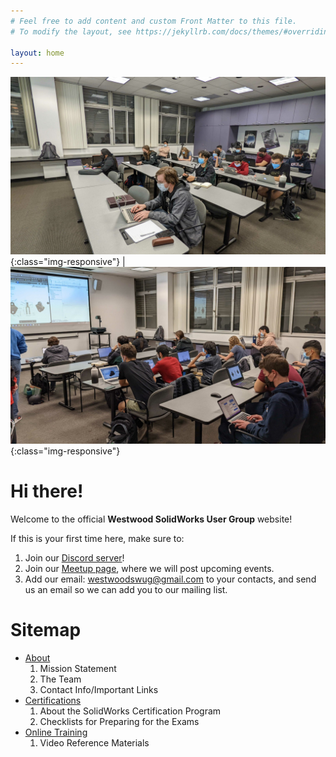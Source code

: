 ```yaml
---
# Feel free to add content and custom Front Matter to this file.
# To modify the layout, see https://jekyllrb.com/docs/themes/#overriding-theme-defaults

layout: home
---
```


![frontpage image 1](frontpage1.jpg){:class="img-responsive"} | ![frontpage image 2](frontpage2.jpg){:class="img-responsive"}

# Hi there!

Welcome to the official **Westwood SolidWorks User Group** website!

If this is your first time here, make sure to:
1. Join our [Discord server](https://discord.gg/Jv8wc9x6KE)! 
2. Join our [Meetup page](https://www.meetup.com/westwood-solidworks-user-group/), where we will post upcoming events.
3. Add our email: [westwoodswug@gmail.com](mailto:westwoodswug@gmail.com) to your contacts, and send us an email so we can add you to our mailing list.

# Sitemap

* [About](/about/)
  1. Mission Statement
  2. The Team
  3. Contact Info/Important Links
* [Certifications](/certifications/)
  1. About the SolidWorks Certification Program
  2. Checklists for Preparing for the Exams
* [Online Training](/training/)
  1. Video Reference Materials